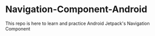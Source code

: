 # Navigation-Component-Android
This repo is here to learn and practice Android Jetpack's Navigation Component
